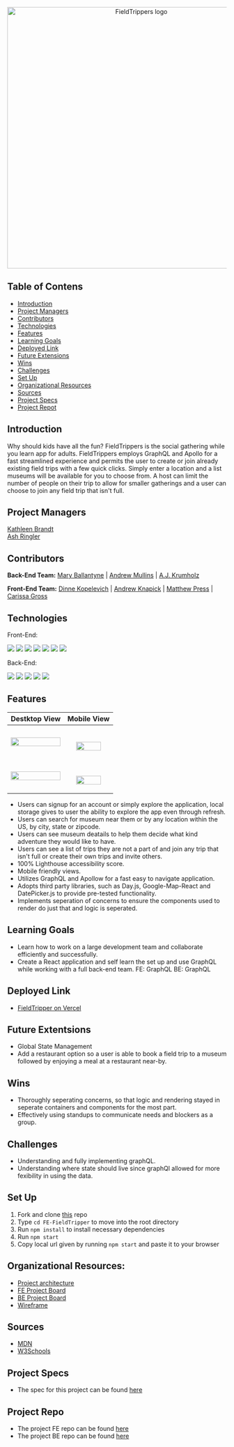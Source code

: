 <p align="center">
  <img width="600" alt="FieldTrippers logo" src="https://user-images.githubusercontent.com/63877492/207712459-87dba476-f414-4e28-9e4c-f0ec0b82baeb.png">
</p>

## Table of Contens
- [Introduction](#introduction)
- [Project Managers](#project-managers)
- [Contributors](#contributors)
- [Technologies](#technologies)
- [Features](#features)
- [Learning Goals](#learning-goals)
- [Deployed Link](#deployed-link)
- [Future Extensions](#future-extensions)
- [Wins](#wins)
- [Challenges](#challenges)
- [Set Up](#set-up)
- [Organizational Resources](#organizational-resources)
- [Sources](#sources)
- [Project Specs](#project-specs)
- [Project Repot](#project-repo)

## Introduction
Why should kids have all the fun? FieldTrippers is the social gathering while you learn app for adults. FieldTrippers employs GraphQL and Apollo for a fast streamlined experience and permits the user to create or join already existing field trips with a few quick clicks. Simply enter a location and a list museums will be available for you to choose from. A host can limit the number of people on their trip to allow for smaller gatherings and a user can choose to join any field trip that isn't full. 

## Project Managers
[Kathleen Brandt](https://github.com/KatBrandt)<br>
[Ash Ringler](https://github.com/AshRing)

## Contributors
<b>Back-End Team:</b>
[Mary Ballantyne](https://github.com/mballantyne3) |
[Andrew Mullins](https://github.com/mullinsand) |
[A.J. Krumholz](https://github.com/ajkrumholz)

<b>Front-End Team:</b>
[Dinne Kopelevich](https://github.com/DinneK) |
[Andrew Knapick](https://github.com/Universal-Patois) |
[Matthew Press](https://github.com/MatthewPress) |
[Carissa Gross](https://github.com/carissagross)

## Technologies
Front-End:
<p>
<img src="https://img.shields.io/badge/React-20232A?style=for-the-badge&logo=react&logoColor=61DAFB"/>
<img src="https://img.shields.io/badge/React_Router-CA4245?style=for-the-badge&logo=react-router&logoColor=white" />
<img src="https://img.shields.io/badge/GraphQl-E10098?style=for-the-badge&logo=graphql&logoColor=white" />
<img src="https://img.shields.io/badge/Apollo%20GraphQL-311C87?&style=for-the-badge&logo=Apollo%20GraphQL&logoColor=white" />
<img src="https://img.shields.io/badge/Cypress-17202C?style=for-the-badge&logo=cypress&logoColor=white" />
<img src="https://img.shields.io/badge/CSS3-1572B6?style=for-the-badge&logo=css3&logoColor=white" />
<img src="https://img.shields.io/static/v1?message=POSTMAN&logo=postman&style=for-the-badge&label=&color=orangered&labelColor=darkorange&logoColor=white" />
 </p>

Back-End:
<p>
<img src="https://img.shields.io/static/v1?message=2.7.4&logo=ruby&style=for-the-badge&label=Ruby&color=darkred&labelColor=crimson)" />
<img src="https://img.shields.io/static/v1?message=5.2.8.1&logo=rubyonrails&style=for-the-badge&label=Rails&color=crimson&labelColor=darkre" />
<img src="https://img.shields.io/static/v1?message=14.6&=postgresql&style=for-the-badge&label=Postgresql&color=dodgerblue&labelColor=royalblue&logoColor=white"/>
<img src="https://img.shields.io/static/v1?style=for-the-badge&label=&logoColor=white&message=GraphQL&logo=graphql&color=teal&labelColor=green"/>
<img src="https://img.shields.io/static/v1?message=POSTMAN&logo=postman&style=for-the-badge&label=&color=orangered&labelColor=darkorange&logoColor=white" />
</p>


## Features
| Destktop View | Mobile View |
|---------------|-----------------|
<img src="https://user-images.githubusercontent.com/63877492/207713203-95d65b37-8d20-476f-851d-30cdfffbbf7d.png" width=100%>|<p align="center"><br/><img src="https://user-images.githubusercontent.com/63877492/207713677-0f17e80c-9c5b-4d0d-b0d5-14bf2e2dfcd6.png" width=77%></p>
<img src="https://user-images.githubusercontent.com/63877492/207714122-967d1047-9c98-44e8-917b-02505e223d13.png" width=100%>|<p align="center"><br/><img src="https://user-images.githubusercontent.com/63877492/207714313-64b0ef2b-b110-49a3-a474-ef97dcd50ba1.png" width=77%></p>
- Users can signup for an account or simply explore the application, local storage gives to user the ability to explore the app even through refresh.
- Users can search for museum near them or by any location within the US, by city, state or zipcode.
- Users can see museum deatails to help them decide what kind adventure they would like to have.
- Users can see a list of trips they are not a part of and join any trip that isn't full or create their own trips and invite others.
- 100% Lighthouse accessibility score.
- Mobile friendly views.
- Utilizes GraphQL and Apollow for a fast easy to navigate application.
- Adopts third party libraries, such as Day.js, Google-Map-React and DatePicker.js to provide pre-tested functionality.
- Implements seperation of concerns to ensure the components used to render do just that and logic is seperated. 

## Learning Goals
- Learn how to work on a large development team and collaborate efficiently and successfully.
- Create a React application and self learn the set up and use GraphQL while working with a full back-end team.
FE: GraphQL
BE: GraphQL

## Deployed Link
- [FieldTripper on Vercel](https://fe-field-tripper-ftfe.vercel.app/)

## Future Extentsions
- Global State Management
- Add a restaurant option so a user is able to book a field trip to a museum followed by enjoying a meal at a restaurant near-by.

## Wins
- Thoroughly seperating concerns, so that logic and rendering stayed in seperate containers and components for the most part.
- Effectively using standups to communicate needs and blockers as a group.

## Challenges
- Understanding and fully implementing graphQL.
- Understanding where state should live since graphQl allowed for more fexibility in using the data.

## Set Up
1. Fork and clone [this](https://github.com/FieldTripper/FE-FieldTripper) repo
2. Type `cd FE-FieldTripper` to move into the root directory
3. Run `npm install` to install necessary dependencies
4. Run `npm start`
5. Copy local url given by running `npm start` and paste it to your browser

## Organizational Resources:
- [Project architecture](https://www.figma.com/file/7ECXLbUG6sQyWoToqb5YTc/FieldTrippers-Architecture?node-id=0%3A1)
- [FE Project Board](https://github.com/orgs/FieldTripper/projects/1/views/1)
- [BE Project Board](https://github.com/orgs/FieldTripper/projects/1/views/2)
- [Wireframe](https://www.figma.com/file/IIUlBXcQv7dP4gOsh8Scq3/FieldTrippers?node-id=0%3A1&t=aL0FNy5YQ3UY2U0i-0)

## Sources
- [MDN](http://developer.mozilla.org/en-US/)
- [W3Schools](https://www.w3schools.com/)


## Project Specs
- The spec for this project can be found [here](https://mod4.turing.edu/projects/capstone/)

## Project Repo
- The project FE repo can be found [here](https://github.com/FieldTripper/FE-FieldTripper)
- The project BE repo can be found [here](https://github.com/FieldTripper/BE-FieldTripper)

